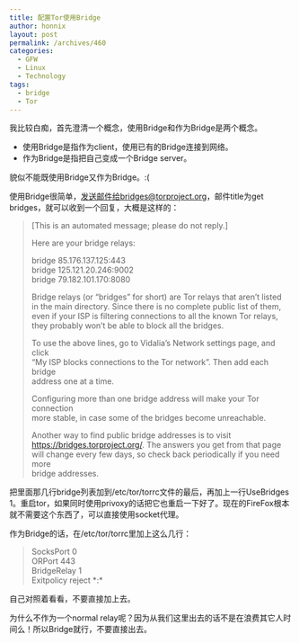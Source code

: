 ```yaml
---
title: 配置Tor使用Bridge
author: honnix
layout: post
permalink: /archives/460
categories:
  - GFW
  - Linux
  - Technology
tags:
  - bridge
  - Tor
---
```

我比较白痴，首先澄清一个概念，使用Bridge和作为Bridge是两个概念。

*   使用Bridge是指作为client，使用已有的Bridge连接到网络。
*   作为Bridge是指把自己变成一个Bridge server。

貌似不能既使用Bridge又作为Bridge。:(

使用Bridge很简单，发送邮件给bridges@torproject.org，邮件title为get bridges，就可以收到一个回复，大概是这样的：

> [This is an automated message; please do not reply.]
> 
> Here are your bridge relays:
> 
> bridge 85.176.137.125:443  
> bridge 125.121.20.246:9002  
> bridge 79.182.101.170:8080
> 
> Bridge relays (or “bridges” for short) are Tor relays that aren’t listed  
> in the main directory. Since there is no complete public list of them,  
> even if your ISP is filtering connections to all the known Tor relays,  
> they probably won’t be able to block all the bridges.
> 
> To use the above lines, go to Vidalia’s Network settings page, and click  
> “My ISP blocks connections to the Tor network”. Then add each bridge  
> address one at a time.
> 
> Configuring more than one bridge address will make your Tor connection  
> more stable, in case some of the bridges become unreachable.
> 
> Another way to find public bridge addresses is to visit  
> https://bridges.torproject.org/. The answers you get from that page  
> will change every few days, so check back periodically if you need more  
> bridge addresses.

把里面那几行bridge列表加到/etc/tor/torrc文件的最后，再加上一行UseBridges 1。重启tor，如果同时使用privoxy的话把它也重启一下好了。现在的FireFox根本就不需要这个东西了，可以直接使用socket代理。

作为Bridge的话，在/etc/tor/torrc里加上这么几行：

> SocksPort 0  
> ORPort 443  
> BridgeRelay 1  
> Exitpolicy reject \*:\*

自己对照着看看，不要直接加上去。

为什么不作为一个normal relay呢？因为从我们这里出去的话不是在浪费其它人时间么！所以Bridge就行，不要直接出去。